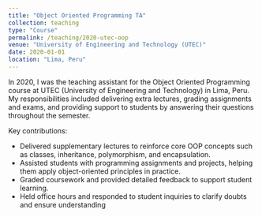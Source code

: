 ```yaml
---
title: "Object Oriented Programming TA"
collection: teaching
type: "Course"
permalink: /teaching/2020-utec-oop
venue: "University of Engineering and Technology (UTEC)"
date: 2020-01-01
location: "Lima, Peru"
---
```


In 2020, I was the teaching assistant for the Object Oriented Programming course at UTEC (University of Engineering and Technology) in Lima, Peru. My responsibilities included delivering extra lectures, grading assignments and exams, and providing support to students by answering their questions throughout the semester.

Key contributions:
- Delivered supplementary lectures to reinforce core OOP concepts such as classes, inheritance, polymorphism, and encapsulation.
- Assisted students with programming assignments and projects, helping them apply object-oriented principles in practice.
- Graded coursework and provided detailed feedback to support student learning.
- Held office hours and responded to student inquiries to clarify doubts and ensure understanding
